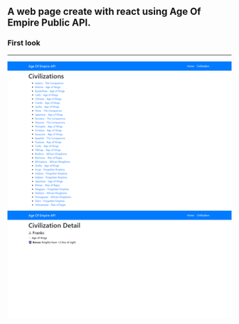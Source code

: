 ## A web page create with react using Age Of Empire Public API.

### First look
___
<img src="githubSrc/Age-of-Empire-API-1.png">
<img src="githubSrc/Age-of-Empire-API-2.png">

